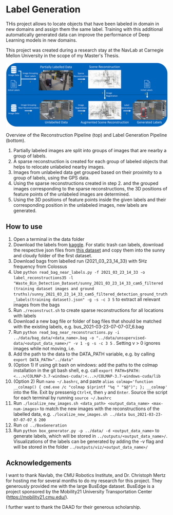 # Label Generation

THis project allows to locate objects that have been labeled in domain in new domains and assign them the same label. Training with this additional automatically generated data can improve the performance of Deep Learning models in new domains.

This project was created during a research stay at the NavLab at Carnegie Mellon University in the scope of my Master's Thesis. 

![Overview](images/overview.png)

Overview of the Reconstruction Pipeline (top) and Label Generation Pipeline
(bottom).
1. Partially labeled images are split into groups of images that are nearby a group of labels.
2. A sparse reconstruction is created for each group of labeled objects that helps to relocate
unlabeled nearby images.
3. Images from unlabeled data get grouped based on their proximity to a group of labels,
using the GPS data.
4. Using the sparse reconstructions created in step 2. and the grouped images corresponding
to the sparse reconstructions, the 3D positions of feature points of the unlabeled
images are determined.
5. Using the 3D positions of feature points inside the given labels and their corresponding
position in the unlabeled images, new labels are generated.

## How to use

1. Open a terminal in the data folder
2. Download the labels from [kaggle](https://www.kaggle.com/datasets/elirotondo/waste-bin-detection-dataset-riss-2021). For static trash can labels, download the respective json files from [this dataset](https://www.kaggle.com/datasets/3650f5a2004c51d9dc1833c7a4075951729c75e464eca0cc7253970cd15c8524) and copy them into the sunny and cloudy folder of the first dataset.
3. Download bags from labelled run (2021_03_23_14_33) with 5Hz frequency from Colossus
4. Use `python read_bag_near_labels.py -f 2021_03_23_14_33 -o label_reconstructions35 -l "Waste_Bin_Detection_Dataset/sunny_2021_03_23_14_33_cam5_filtered (training dataset images and ground truths)/sunny_2021_03_23_14_33_cam5_filtered_detection_ground_truth_labels(training dataset).json" -g -s -c 3 5` to extract all relevant images from the bags 
5. Run `./reconstruct.sh` to create sparse reconstructions for all locations with labels
6. Download a new bag file or folder of bag files that should be matched with the existing labels, e.g. bus_2021-03-23-07-07-07_6.bag
7. Run `python read_bag_near_reconstructions.py -i ../data/bag_data/<data_name>.bag -o "../data/unsupervised-data/<output_data_name>/" -v 1 -g -s -c 3 5` . Setting v > 0 ignores images while not moving, i.e. 
8. Add the path to the data to the DATA_PATH variable, e.g. by calling `export DATA_PATH="../data"`
9. (Option 1) If using git bash on windows: add the paths to the colmap installation in the git bash shell, e.g. call `export PATH=$PATH:<...>/COLMAP-3.7-windows-cuda/:<...>/COLMAP-3.7-windows-cuda/lib`
9. (Option 2) Run `nano ~/.bashrc`, and paste `alias colmap='function __colmap() { cmd.exe /c "colmap $(printf "%q " "$@")"; }; __colmap'` into the file. Exit by pressenig `Ctrl+X`, then `y` and `Enter`. Source the script for each terminal by running `source ~/.bashrc`
11. Run `./localize_new_images.sh <data_path> <output_data_name> <max-num-images>` to match the new images with the reconstructions of the labelled data, e.g. `./localize_new_images.sh ../data bus_2021-03-23-07-07-07_6 200`
12. Run `cd ../BoxGeneration`
13. Run `python box_generator.py -p ../data/ -d <output_data_name>` to generate labels, which will be stored in `../outputs/<output_data_name>/`. Visualizations of the labels can be generated by adding the -v flag and will be stored in the folder `../outputs/viz/<output_data_name>/`

## Acknowledgements
I want to thank Navlab, the CMU Robotics Institute, and Dr. Christoph Mertz for hosting me for several months to do my research for this project. They generously provided me with the large BusEdge dataset. BusEdge is a project sponsored by the Mobility21 University Transportation Center (https://mobility21.cmu.edu/).

I further want to thank the DAAD for their generous scholarship.
